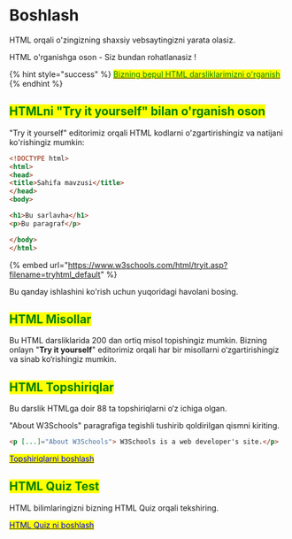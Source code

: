 # Boshlash

HTML orqali o'zingizning shaxsiy vebsaytingizni yarata olasiz.

HTML o'rganishga oson - Siz bundan rohatlanasiz !

{% hint style="success" %}
[<mark style="color:green;">Bizning bepul HTML darsliklarimizni o'rganish</mark>](tanishuv.md)
{% endhint %}

## <mark style="color:green;">HTMLni "Try it yourself" bilan o'rganish oson</mark>

"Try it yourself" editorimiz orqali HTML kodlarni o'zgartirishingiz va natijani ko'rishingiz mumkin:

```html
<!DOCTYPE html>
<html>
<head>
<title>Sahifa mavzusi</title>
</head>
<body>

<h1>Bu sarlavha</h1>
<p>Bu paragraf</p>

</body>
</html> 
```

{% embed url="https://www.w3schools.com/html/tryit.asp?filename=tryhtml_default" %}

Bu qanday ishlashini ko'rish uchun yuqoridagi havolani bosing.

## <mark style="color:green;">HTML Misollar</mark>

Bu HTML darsliklarida 200 dan ortiq misol topishingiz mumkin. Bizning onlayn "**Try it yourself**" editorimiz orqali har bir misollarni o‘zgartirishingiz va sinab ko‘rishingiz mumkin.

## <mark style="color:green;">HTML Topshiriqlar</mark>

Bu darslik HTMLga doir 88 ta topshiriqlarni o‘z ichiga olgan.

"About W3Schools" paragrafiga tegishli tushirib qoldirilgan qismni kiriting.

```html
<p [...]="About W3Schools"> W3Schools is a web developer's site.</p>
```

[<mark style="color:blue;">Topshiriqlarni boshlash</mark>](https://www.w3schools.com/html/exercise.asp?filename=exercise\_html\_attributes1)

## <mark style="color:green;">HTML Quiz Test</mark>

HTML bilimlaringizni bizning HTML Quiz orqali tekshiring.

[<mark style="color:blue;">HTML Quiz ni boshlash</mark>](https://www.w3schools.com/quiztest/quiztest.asp?qtest=HTML)
